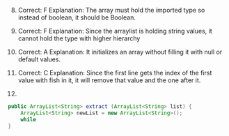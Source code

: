 8.
	Correct: F 
	Explanation: The array must hold the imported type so instead of boolean, it should be Boolean.
	
9.
	Correct: F
	Explanation: Since the arraylist is holding string values, it cannot hold the type with higher hierarchy
	
20.
	Correct: A
	Explanation: It initializes an array without filling it with null or default values.
	
23.
	Correct: C
	Explanation: Since the first line gets the index of the first value with fish in it, it will remove that value and the one after it.

28.
```java
public ArrayList<String> extract (ArrayList<String> list) {
	ArrayList<String> newList = new ArrayList<String>();
	while 
}

```